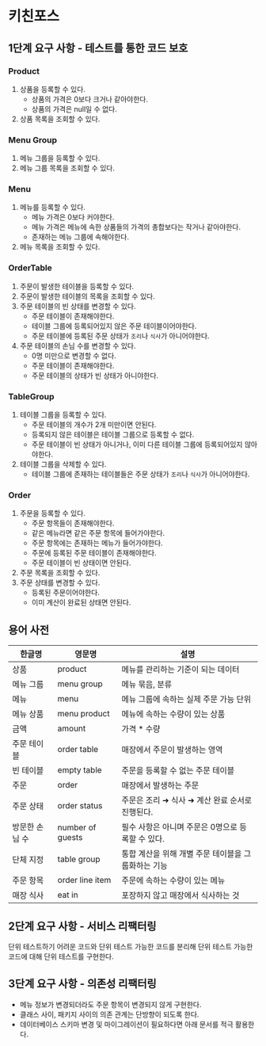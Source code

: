 # 키친포스

## 1단계 요구 사항 - 테스트를 통한 코드 보호

### Product
1. 상품을 등록할 수 있다.
   - 상품의 가격은 0보다 크거나 같아야한다.
   - 상품의 가격은 null일 수 없다.
2. 상품 목록을 조회할 수 있다.


### Menu Group
1. 메뉴 그룹을 등록할 수 있다.
2. 메뉴 그룹 목록을 조회할 수 있다.


### Menu
1. 메뉴를 등록할 수 있다.
   - 메뉴 가격은 0보다 커야한다.
   - 메뉴 가격은 메뉴에 속한 상품들의 가격의 총합보다는 작거나 같아야한다.
   - 존재하는 메뉴 그룹에 속해야한다.
2. 메뉴 목록을 조회할 수 있다.

### OrderTable
1. 주문이 발생한 테이블을 등록할 수 있다.
2. 주문이 발생한 테이블의 목록을 조회할 수 있다.
3. 주문 테이블의 빈 상태를 변경할 수 있다.
   - 주문 테이블이 존재해야한다.
   - 테이블 그룹에 등록되어있지 않은 주문 테이블이어야한다.
   - 주문 테이블에 등록된 주문 상태가 `조리`나 `식사`가 아니어야한다.
4. 주문 테이블의 손님 수를 변경할 수 있다.
   - 0명 미만으로 변경할 수 없다.
   - 주문 테이블이 존재해야한다.
   - 주문 테이블의 상태가 빈 상태가 아니야한다.

### TableGroup
1. 테이블 그룹을 등록할 수 있다.
   - 주문 테이블의 개수가 2개 미만이면 안된다.
   - 등록되지 않은 테이블은 테이블 그룹으로 등록할 수 없다.
   - 주문 테이블이 빈 상태가 아니거나, 이미 다른 테이블 그룹에 등록되어있지 않아야한다.
2. 테이블 그룹을 삭제할 수 있다.
   - 테이블 그룹에 존재하는 테이블들은 주문 상태가 `조리`나 `식사`가 아니어야한다.

### Order
1. 주문을 등록할 수 있다.
   - 주문 항목들이 존재해야한다.
   - 같은 메뉴라면 같은 주문 항목에 들어가야한다.
   - 주문 항목에는 존재하는 메뉴가 들어가야한다.
   - 주문에 등록된 주문 테이블이 존재해야한다.
   - 주문 테이블이 빈 상태이면 안된다.
2. 주문 목록을 조회할 수 있다.
3. 주문 상태를 변경할 수 있다.
   - 등록된 주문이어야한다.
   - 이미 계산이 완료된 상태면 안된다.


## 용어 사전

| 한글명 | 영문명 | 설명 |
| --- | --- | --- |
| 상품 | product | 메뉴를 관리하는 기준이 되는 데이터 |
| 메뉴 그룹 | menu group | 메뉴 묶음, 분류 |
| 메뉴 | menu | 메뉴 그룹에 속하는 실제 주문 가능 단위 |
| 메뉴 상품 | menu product | 메뉴에 속하는 수량이 있는 상품 |
| 금액 | amount | 가격 * 수량 |
| 주문 테이블 | order table | 매장에서 주문이 발생하는 영역 |
| 빈 테이블 | empty table | 주문을 등록할 수 없는 주문 테이블 |
| 주문 | order | 매장에서 발생하는 주문 |
| 주문 상태 | order status | 주문은 조리 ➜ 식사 ➜ 계산 완료 순서로 진행된다. |
| 방문한 손님 수 | number of guests | 필수 사항은 아니며 주문은 0명으로 등록할 수 있다. |
| 단체 지정 | table group | 통합 계산을 위해 개별 주문 테이블을 그룹화하는 기능 |
| 주문 항목 | order line item | 주문에 속하는 수량이 있는 메뉴 |
| 매장 식사 | eat in | 포장하지 않고 매장에서 식사하는 것 |


## 2단계 요구 사항 - 서비스 리팩터링
단위 테스트하기 어려운 코드와 단위 테스트 가능한 코드를 분리해 단위 테스트 가능한 코드에 대해 단위 테스트를 구현한다.


## 3단계 요구 사항 - 의존성 리팩터링
- 메뉴 정보가 변경되더라도 주문 항목이 변경되지 않게 구현한다.
- 클래스 사이, 패키지 사이의 의존 관계는 단방향이 되도록 한다.
- 데이터베이스 스키마 변경 및 마이그레이션이 필요하다면 아래 문서를 적극 활용한다.
